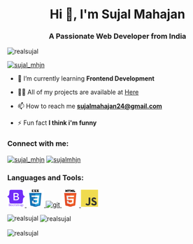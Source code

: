 <h1 align="center">Hi 👋, I'm Sujal Mahajan</h1>
<h3 align="center">A Passionate Web Developer from India</h3>

<p align="left"> <img src="https://komarev.com/ghpvc/?username=realsujal&label=Profile%20views&color=0e75b6&style=flat" alt="realsujal" /> </p>

<p align="left"> <a href="https://twitter.com/sujal_mhjn" target="blank"><img src="https://img.shields.io/twitter/follow/sujal_mhjn?logo=twitter&style=for-the-badge" alt="sujal_mhjn" /></a> </p>

- 🌱 I’m currently learning **Frontend Development**

- 👨‍💻 All of my projects are available at [Here](https://github.com/RealSujal?tab=repositories)

- 📫 How to reach me **sujalmahajan24@gmail.com**

- ⚡ Fun fact **I think i'm funny**

<h3 align="left">Connect with me:</h3>
<p align="left">
<a href="https://twitter.com/sujal_mhjn" target="blank"><img align="center" src="https://raw.githubusercontent.com/rahuldkjain/github-profile-readme-generator/master/src/images/icons/Social/twitter.svg" alt="sujal_mhjn" height="30" width="40" /></a>
<a href="https://linkedin.com/in/sujalmhjn" target="blank"><img align="center" src="https://raw.githubusercontent.com/rahuldkjain/github-profile-readme-generator/master/src/images/icons/Social/linked-in-alt.svg" alt="sujalmhjn" height="30" width="40" /></a>
</p>

<h3 align="left">Languages and Tools:</h3>
<p align="left"> <a href="https://getbootstrap.com" target="_blank" rel="noreferrer"> <img src="https://raw.githubusercontent.com/devicons/devicon/master/icons/bootstrap/bootstrap-plain-wordmark.svg" alt="bootstrap" width="40" height="40"/> </a> <a href="https://www.w3schools.com/css/" target="_blank" rel="noreferrer"> <img src="https://raw.githubusercontent.com/devicons/devicon/master/icons/css3/css3-original-wordmark.svg" alt="css3" width="40" height="40"/> </a> <a href="https://git-scm.com/" target="_blank" rel="noreferrer"> <img src="https://www.vectorlogo.zone/logos/git-scm/git-scm-icon.svg" alt="git" width="40" height="40"/> </a> <a href="https://www.w3.org/html/" target="_blank" rel="noreferrer"> <img src="https://raw.githubusercontent.com/devicons/devicon/master/icons/html5/html5-original-wordmark.svg" alt="html5" width="40" height="40"/> </a> <a href="https://developer.mozilla.org/en-US/docs/Web/JavaScript" target="_blank" rel="noreferrer"> <img src="https://raw.githubusercontent.com/devicons/devicon/master/icons/javascript/javascript-original.svg" alt="javascript" width="40" height="40"/> </a> </p>

<p><img align="left" src="https://github-readme-stats.vercel.app/api/top-langs?username=realsujal&show_icons=true&locale=en&layout=compact" alt="realsujal" /></p>

<p>&nbsp;<img align="center" src="https://github-readme-stats.vercel.app/api?username=realsujal&show_icons=true&locale=en" alt="realsujal" /></p>

<p><img align="center" src="https://github-readme-streak-stats.herokuapp.com/?user=realsujal&" alt="realsujal" /></p>
